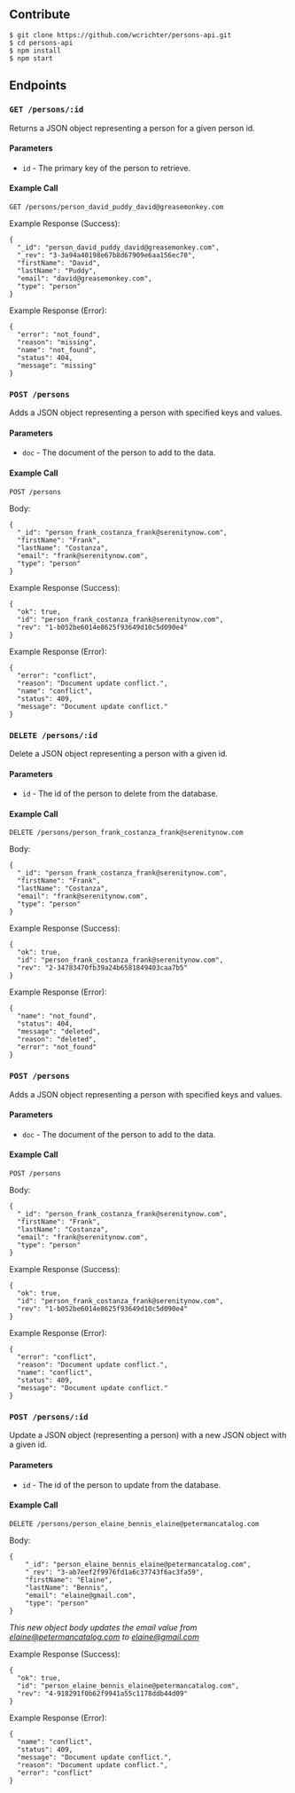 ## Contribute

```
$ git clone https://github.com/wcrichter/persons-api.git
$ cd persons-api
$ npm install
$ npm start
```


## Endpoints


### `GET /persons/:id`

Returns a JSON object representing a person for a given person id.

#### Parameters

- `id` - The primary key of the person to retrieve.

#### Example Call

```
GET /persons/person_david_puddy_david@greasemonkey.com
```

Example Response (Success):
```
{
  "_id": "person_david_puddy_david@greasemonkey.com",
  "_rev": "3-3a94a40198e67b8d67909e6aa156ec70",
  "firstName": "David",
  "lastName": "Puddy",
  "email": "david@greasemonkey.com",
  "type": "person"
}
```

Example Response (Error):
```
{
  "error": "not_found",
  "reason": "missing",
  "name": "not_found",
  "status": 404,
  "message": "missing"
}
```


### `POST /persons`

Adds a JSON object representing a person with specified keys and values.

#### Parameters

- `doc` - The document of the person to add to the data.

#### Example Call

```
POST /persons
```

Body:
```
{
  "_id": "person_frank_costanza_frank@serenitynow.com",
  "firstName": "Frank",
  "lastName": "Costanza",
  "email": "frank@serenitynow.com",
  "type": "person"
}
```

Example Response (Success):
```
{
  "ok": true,
  "id": "person_frank_costanza_frank@serenitynow.com",
  "rev": "1-b052be6014e8625f93649d10c5d090e4"
}
```

Example Response (Error):
```
{
  "error": "conflict",
  "reason": "Document update conflict.",
  "name": "conflict",
  "status": 409,
  "message": "Document update conflict."
}
```


### `DELETE /persons/:id`

Delete a JSON object representing a person with a given id.

#### Parameters

- `id` - The id of the person to delete from the database.

#### Example Call

```
DELETE /persons/person_frank_costanza_frank@serenitynow.com
```

Body:
```
{
  "_id": "person_frank_costanza_frank@serenitynow.com",
  "firstName": "Frank",
  "lastName": "Costanza",
  "email": "frank@serenitynow.com",
  "type": "person"
}
```

Example Response (Success):
```
{
  "ok": true,
  "id": "person_frank_costanza_frank@serenitynow.com",
  "rev": "2-34783470fb39a24b6581849403caa7b5"
}
```

Example Response (Error):
```
{
  "name": "not_found",
  "status": 404,
  "message": "deleted",
  "reason": "deleted",
  "error": "not_found"
}
```

### `POST /persons`

Adds a JSON object representing a person with specified keys and values.

#### Parameters

- `doc` - The document of the person to add to the data.

#### Example Call

```
POST /persons
```

Body:
```
{
  "_id": "person_frank_costanza_frank@serenitynow.com",
  "firstName": "Frank",
  "lastName": "Costanza",
  "email": "frank@serenitynow.com",
  "type": "person"
}
```

Example Response (Success):
```
{
  "ok": true,
  "id": "person_frank_costanza_frank@serenitynow.com",
  "rev": "1-b052be6014e8625f93649d10c5d090e4"
}
```

Example Response (Error):
```
{
  "error": "conflict",
  "reason": "Document update conflict.",
  "name": "conflict",
  "status": 409,
  "message": "Document update conflict."
}
```


### `POST /persons/:id`

Update a JSON object (representing a person) with a new JSON object with a given id.

#### Parameters

- `id` - The id of the person to update from the database.

#### Example Call

```
DELETE /persons/person_elaine_bennis_elaine@petermancatalog.com
```

Body:
```
{
	"_id": "person_elaine_bennis_elaine@petermancatalog.com",
	"_rev": "3-ab7eef2f9976fd1a6c37743f6ac3fa59",
	"firstName": "Elaine",
	"lastName": "Bennis",
	"email": "elaine@gmail.com",
	"type": "person"
}
```
*This new object body updates the email value from elaine@petermancatalog.com to elaine@gmail.com*

Example Response (Success):
```
{
  "ok": true,
  "id": "person_elaine_bennis_elaine@petermancatalog.com",
  "rev": "4-918291f0b62f9941a55c1178ddb44d09"
}
```

Example Response (Error):
```
{
  "name": "conflict",
  "status": 409,
  "message": "Document update conflict.",
  "reason": "Document update conflict.",
  "error": "conflict"
}
```
